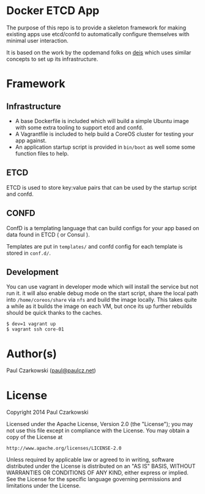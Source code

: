 Docker ETCD App
===============

The purpose of this repo is to provide a skeleton framework for making existing apps use
etcd/confd to automatically configure themselves with minimal user interaction.

It is based on the work by the opdemand folks on [deis](https://github.com/deis/deis) which uses similar concepts to set up its infrastructure.

Framework
=========

Infrastructure
--------------

* A base Dockerfile is included which will build a simple Ubuntu image with some extra tooling to support etcd and confd.
* A Vagrantfile is included to help build a CoreOS cluster for testing your app against.
* An application startup script is provided in `bin/boot` as well some some function files to help.

ETCD
----

ETCD is used to store key:value pairs that can be used by the startup script and confd.

CONFD
-----

ConfD is a templating language that can build configs for your app based on data found in ETCD ( or Consul ).

Templates are put in `templates/` and confd config for each template is stored in `conf.d/`.



Development
-----------

You can use vagrant in developer mode which will install the service but not run it.  it will also enable debug mode on the start script, share the local path into `/home/coreos/share` via `nfs` and build the image locally.   This takes quite a while as it builds the image on each VM, but once its up further rebuilds should be quick thanks to the caches.

    $ dev=1 vagrant up
    $ vagrant ssh core-01


Author(s)
======

Paul Czarkowski (paul@paulcz.net)

License
=======

Copyright 2014 Paul Czarkowski

Licensed under the Apache License, Version 2.0 (the "License");
you may not use this file except in compliance with the License.
You may obtain a copy of the License at

    http://www.apache.org/licenses/LICENSE-2.0

Unless required by applicable law or agreed to in writing, software
distributed under the License is distributed on an "AS IS" BASIS,
WITHOUT WARRANTIES OR CONDITIONS OF ANY KIND, either express or implied.
See the License for the specific language governing permissions and
limitations under the License.
